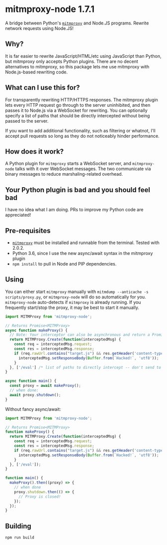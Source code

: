 # mitmproxy-node 1.7.1

A bridge between Python's [`mitmproxy`](https://mitmproxy.org/) and Node.JS programs. Rewrite network requests using Node.JS!

## Why?

It is far easier to rewrite JavaScript/HTML/etc using JavaScript than Python, but mitmproxy only accepts Python plugins.
There are no decent alternatives to mitmproxy, so this package lets me use mitmproxy with Node.js-based rewriting code.

## What can I use this for?

For transparently rewriting HTTP/HTTPS responses. The mitmproxy plugin lets every HTTP request go through to the server uninhibited, and then passes it to Node.js via a WebSocket for rewriting. You can optionally specify a list of paths that should be directly intercepted without being passed to the server.

If you want to add additional functionality, such as filtering or whatnot, I'll accept pull requests so long as they do not noticeably hinder performance.

## How does it work?

A Python plugin for `mitmproxy` starts a WebSocket server, and `mitmproxy-node` talks with it over WebSocket messages. The two communicate via binary messages to reduce marshaling-related overhead.

## Your Python plugin is bad and you should feel bad

I have no idea what I am doing. PRs to improve my Python code are appreciated!

## Pre-requisites

* [`mitmproxy`](https://mitmproxy.org/) must be installed and runnable from the terminal. Tested with 2.0.2.
* Python 3.6, since I use the new async/await syntax in the mitmproxy plugin
* `npm install` to pull in Node and PIP dependencies.

## Using

You can either start `mitmproxy` manually with `mitmdump --anticache -s scripts/proxy.py`, or `mitmproxy-node` will do so automatically for you.
`mitmproxy-node` auto-detects if `mitmproxy` is already running.
If you frequently start/stop the proxy, it may be best to start it manually.

```javascript
import MITMProxy from 'mitmproxy-node';

// Returns Promise<MITMProxy>
async function makeProxy() {
  // Note: Your interceptor can also be asynchronous and return a Promise!
  return MITMProxy.Create(function(interceptedMsg) {
    const req = interceptedMsg.request;
    const res = interceptedMsg.response;
    if (req.rawUrl.contains("target.js") && res.getHeader('content-type').indexOf("javascript") !== -1) {
      interceptedMsg.setResponseBody(Buffer.from(`Hacked!`, 'utf8'));
    }
  }, ['/eval'] /* list of paths to directly intercept -- don't send to server */);
}

async function main() {
  const proxy = await makeProxy();
  // when done:
  await proxy.shutdown();
}
```

Without fancy async/await:

```javascript
import MITMProxy from 'mitmproxy-node';

// Returns Promise<MITMProxy>
function makeProxy() {
  return MITMProxy.Create(function(interceptedMsg) {
    const req = interceptedMsg.request;
    const res = interceptedMsg.response;
    if (req.rawUrl.contains("target.js") && res.getHeader('content-type').indexOf("javascript") !== -1) {
      interceptedMsg.setResponseBody(Buffer.from(`Hacked!`, 'utf8'));
    }
  }, ['/eval']);
}

function main() {
  makeProxy().then((proxy) => {
    // when done
    proxy.shutdown.then(() => {
      // Proxy is closed!
    });
  });
}
```

## Building

`npm run build`
